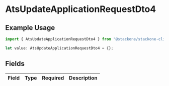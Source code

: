 # AtsUpdateApplicationRequestDto4

## Example Usage

```typescript
import { AtsUpdateApplicationRequestDto4 } from "@stackone/stackone-client-ts/sdk/models/shared";

let value: AtsUpdateApplicationRequestDto4 = {};
```

## Fields

| Field       | Type        | Required    | Description |
| ----------- | ----------- | ----------- | ----------- |